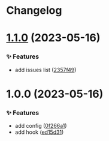 # Changelog

# [1.1.0](https://github.com/canisminor1990/lobe-commit/compare/v1.0.0...v1.1.0) (2023-05-16)

### ✨ Features

- add issues list ([2357f49](https://github.com/canisminor1990/lobe-commit/commit/2357f49))

# 1.0.0 (2023-05-16)

### ✨ Features

- add config ([0f266a1](https://github.com/canisminor1990/lobe-commit/commit/0f266a1))
- add hook ([ed15d31](https://github.com/canisminor1990/lobe-commit/commit/ed15d31))
